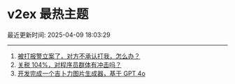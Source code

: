 # v2ex 最热主题

最近更新时间: 2025-04-09 18:03:29

--- 
1. [被打报警立案了，对方不承认打我，怎么办？](https://www.v2ex.com/t/1124126) 
2. [关税 104%，对程序员群体有冲击吗？](https://www.v2ex.com/t/1124133) 
3. [开发完成一个吉卜力图片生成器，基于 GPT 4o](https://www.v2ex.com/t/1124154) 
